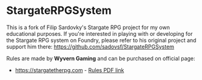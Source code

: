 # StargateRPGSystem

This is a fork of Filip Sardovky's Stargate RPG project for my own educational purposes. If you're interested in playing with or developing for the Stargate RPG system on Foundry, please refer to his original project and support him there: https://github.com/sadovsf/StargateRPGSystem

Rules are made by **Wyvern Gaming** and can be purchased on official page:
* https://stargatetherpg.com - [Rules PDF link](https://stargatetherpg.com/store/product/13-stargate-sg-1-roleplaying-game-core-rulebook-digital-pdf-only/)